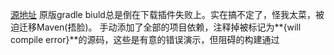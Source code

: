[源地址](https://github.com/BruceEckel/OnJava8-Examples.git)
原版gradle biuld总是倒在下载插件失败上。实在搞不定了，怪我太菜，被迫迁移Maven(捂脸)。
手动添加了全部的项目依赖，注释掉被标记为**{will compile error}**的源码，这些是有意的错误演示，但阻碍的构建通过